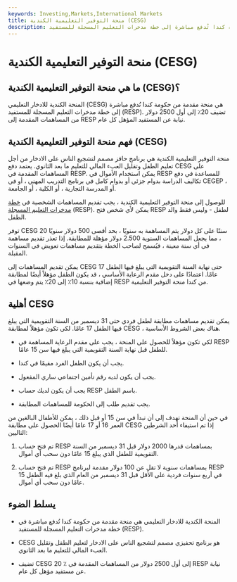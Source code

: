 ```yaml
---
keywords: Investing,Markets,International Markets
title: منحة التوفير التعليمية الكندية (CESG)
description: المنحة الكندية للادخار التعليمي هي منحة مقدمة من حكومة كندا تُدفع مباشرة إلى خطة مدخرات التعليم المسجلة للمستفيد (RESP).
---
```


# منحة التوفير التعليمية الكندية (CESG)
## ما هي منحة التوفير التعليمية الكندية (CESG)؟

المنحة الكندية للادخار التعليمي (CESG) هي منحة مقدمة من حكومة كندا تُدفع مباشرة إلى خطة مدخرات التعليم المسجلة للمستفيد (RESP). تضيف 20٪ إلى أول 2500 دولار من المساهمات المقدمة إلى RESP نيابة عن المستفيد المؤهل كل عام.

## فهم منحة التوفير التعليمية الكندية (CESG)

منحة التوفير التعليمية الكندية هي برنامج حافز مصمم لتشجيع الناس على الادخار من أجل تعليم الطفل وتقليل العبء المالي للتعليم ما بعد الثانوي. يعتمد دفع CESG على المساهمات المقدمة في RESP. يمكن استخدام الأموال في RESP للمساعدة في دفع تكاليف الدراسة بدوام جزئي أو بدوام كامل في برنامج التدريب المهني ، أو في CEGEP ، أو المدرسة التجارية ، أو الكلية ، أو الجامعة.

للوصول إلى منحة التوفير التعليمية الكندية ، يجب تقديم المساهمات الشخصية في [خطة مدخرات التعليم المسجلة](/resp) (RESP). يمكن لأي شخص فتح RESP لطفل - وليس فقط والد الطفل.

توفر CESG 20 سنتًا على كل دولار يتم المساهمة به سنويًا ، بحد أقصى 500 دولار سنويًا ، مما يجعل المساهمات السنوية 2.500 دولار مؤهلة للمطابقة. إذا تعذر تقديم مساهمة في أي سنة معينة ، فيُسمح لصاحب الخطة بتقديم مساهمات تعويض في السنوات المقبلة.

يمكن تقديم المساهمات إلى CESG حتى نهاية السنة التقويمية التي يبلغ فيها الطفل 17 عامًا. اعتمادًا على دخل مقدم الرعاية الأساسي ، قد يكون الطفل مؤهلاً أيضًا لمطابقة إضافية بنسبة 10٪ إلى 20٪ يتم وضعها في RESP من كندا منحة التوفير التعليمية.

## أهلية CESG

يمكن تقديم مساهمات مطابقة لطفل فردي حتى 31 ديسمبر من السنة التقويمية التي يبلغ فيها الطفل 17 عامًا. لكي تكون مؤهلاً لمطابقة CESG ، هناك بعض الشروط الأساسية.

- لكي تكون مؤهلاً للحصول على المنحة ، يجب على مقدم الرعاية المساهمة في RESP للطفل قبل نهاية السنة التقويمية التي يبلغ فيها سن 15 عامًا.

- يجب أن يكون الطفل الفرد مقيمًا في كندا.

- يجب أن يكون لديه رقم تأمين اجتماعي ساري المفعول.

- يجب أن يكون لديك حساب RESP باسم الطفل.

- يجب تقديم طلب إلى الحكومة للمساهمات المطابقة.

في حين أن المنحة تهدف إلى أن تبدأ في سن 15 أو قبل ذلك ، يمكن للأطفال البالغين من العمر 16 أو 17 عامًا أيضًا الحصول على مطابقة CESG إذا تم استيفاء أحد الشرطين التاليين:

1. تم فتح حساب RESP بمساهمات قدرها 2000 دولار قبل 31 ديسمبر من السنة التقويمية للطفل الذي يبلغ 15 عامًا دون سحب أي أموال.

1. تم فتح حساب RESP بمساهمات سنوية لا تقل عن 100 دولار مقدمة لبرنامج RESP في أربع سنوات فردية على الأقل قبل 31 ديسمبر من العام الذي بلغ فيه الطفل 15 عامًا دون سحب أي أموال.

## يسلط الضوء

- المنحة الكندية للادخار التعليمي هي منحة مقدمة من حكومة كندا تُدفع مباشرة في خطة مدخرات التعليم المسجلة للمستفيد (RESP).

- CESG هو برنامج تحفيزي مصمم لتشجيع الناس على الادخار لتعليم الطفل وتقليل العبء المالي للتعليم ما بعد الثانوي.

- تضيف CESG 20 ٪ إلى أول 2500 دولار من المساهمات المقدمة في RESP نيابة عن مستفيد مؤهل كل عام.

